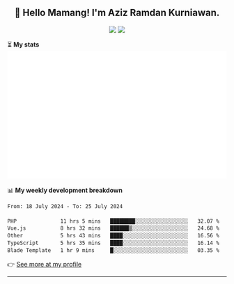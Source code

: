 <h2 align="center">👋 Hello Mamang! I'm Aziz Ramdan Kurniawan.</h2>  
<p align="center">
  <img src="https://komarev.com/ghpvc/?username=azizramdan">
  <img src="https://wakatime.com/badge/user/90056fa0-4c31-4eca-954e-2a3ac05896f9.svg">
</p>
    
⏳ **My stats**  
![](https://raw.githubusercontent.com/azizramdan/github-stats/master/generated/overview.svg#gh-dark-mode-only)

📊 **My weekly development breakdown**
<!--START_SECTION:waka-->

```txt
From: 18 July 2024 - To: 25 July 2024

PHP              11 hrs 5 mins   ████████░░░░░░░░░░░░░░░░░   32.07 %
Vue.js           8 hrs 32 mins   ██████▒░░░░░░░░░░░░░░░░░░   24.68 %
Other            5 hrs 43 mins   ████░░░░░░░░░░░░░░░░░░░░░   16.56 %
TypeScript       5 hrs 35 mins   ████░░░░░░░░░░░░░░░░░░░░░   16.14 %
Blade Template   1 hr 9 mins     █░░░░░░░░░░░░░░░░░░░░░░░░   03.35 %
```

<!--END_SECTION:waka-->
👉 [See more at my profile](https://wakatime.com/@azizramdan)
***
